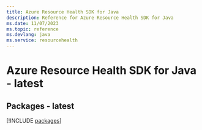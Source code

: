 ```yaml
---
title: Azure Resource Health SDK for Java
description: Reference for Azure Resource Health SDK for Java
ms.date: 11/07/2023
ms.topic: reference
ms.devlang: java
ms.service: resourcehealth
---
```

# Azure Resource Health SDK for Java - latest
## Packages - latest
[!INCLUDE [packages](resource-health-index.md)]